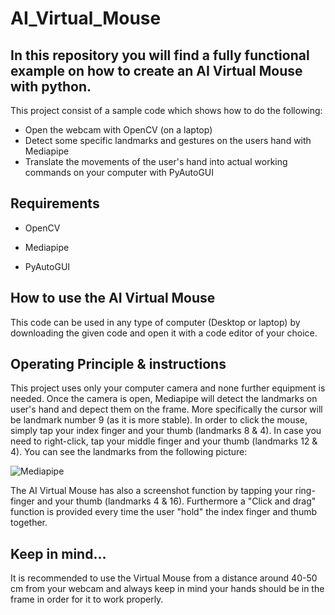 # AI_Virtual_Mouse

## In this repository you will find a fully functional example on how to create an AI Virtual Mouse with python.

This project consist of a sample code which shows how to do the following:

* Open the webcam with OpenCV (on a laptop)
* Detect some specific landmarks and gestures on the users hand with Mediapipe
* Translate the movements of the user's hand into actual working commands on your computer with PyAutoGUI 

## Requirements

* OpenCV

* Mediapipe

* PyAutoGUI

## How to use the AI Virtual Mouse

This code can be used in any type of computer (Desktop or laptop) by downloading the given code and open it with a code editor of your choice.

## Operating Principle & instructions

This project uses only your computer camera and none further equipment is needed. Once the camera is open, Mediapipe will detect the landmarks on user's hand and depect them on the frame. More specifically the cursor will be landmark number 9 (as it is more stable). In order to click the mouse, simply tap your index finger and your thumb (landmarks 8 & 4). In case you need to right-click, tap your middle finger and your thumb (landmarks 12 & 4). You can see the landmarks from the following picture:   


![Mediapipe](https://mediapipe.dev/images/mobile/hand_landmarks.png)

The AI Virtual Mouse has also a screenshot function by tapping your ring-finger and your thumb (landmarks 4 & 16). Furthermore a "Click and drag" function is provided every time the user "hold" the index finger and thumb together.


## Keep in mind... 
It is recommended to use the Virtual Mouse from a distance around 40-50 cm from your webcam and always keep in mind your hands should be in the frame in order for it to work properly.
